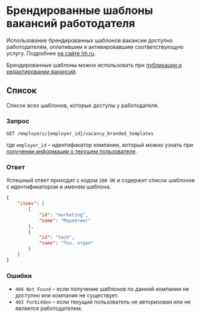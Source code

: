# Брендированные шаблоны вакансий работодателя

Использование брендированных шаблонов вакансии доступно работодателям,
оплатившим и активировавшим соответствующую услугу.
Подробнее [на сайте hh.ru](http://hh.ru/article/2069).

Брендированные шаблоны можно использовать при
[публикации и редактировании вакансий](vacancies.md#branded-template-field).


<a name="list"></a>
## Список

Список всех шаблонов, которые доступы у работодателя.


<a name="list-request"></a>
### Запрос

`GET /employers/{employer_id}/vacancy_branded_templates`

где `employer_id` – идентификатор компании, который можно узнать при
[получении информации о текущем пользователе](me.md#employer-info).


<a name="list-response"></a>
### Ответ

Успешный ответ приходит с кодом `200 OK` и содержит список шаблонов с
идентификатором и именем шаблона.

```json
{
    "items": [
        {
            "id": "marketing",
            "name": "Маркетинг"
        },
        {
            "id": "tech",
            "name": "Тех. отдел"
        }
    ]
}
```

<a name="list-errors"></a>
### Ошибки

* `404 Not Found` – если получение шаблонов по данной компании не доступно или
  компания не существует.
* `403 Forbidden` – если текущий пользователь не авторизован или не является
  работодателем.
